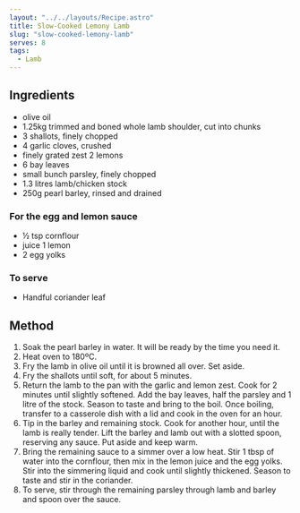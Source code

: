 ```yaml
---
layout: "../../layouts/Recipe.astro"
title: Slow-Cooked Lemony Lamb
slug: "slow-cooked-lemony-lamb"
serves: 8
tags:
  - Lamb
---
```


## Ingredients

- olive oil
- 1.25kg trimmed and boned whole lamb shoulder, cut into chunks
- 3 shallots, finely chopped
- 4 garlic cloves, crushed
- finely grated zest 2 lemons
- 6 bay leaves
- small bunch parsley, finely chopped
- 1.3 litres lamb/chicken stock
- 250g pearl barley, rinsed and drained

### For the egg and lemon sauce

- ½ tsp cornflour
- juice 1 lemon
- 2 egg yolks

### To serve

- Handful coriander leaf

## Method

1. Soak the pearl barley in water. It will be ready by the time you need it.
1. Heat oven to 180ºC.
1. Fry the lamb in olive oil until it is browned all over. Set aside.
1. Fry the shallots until soft, for about 5 minutes.
1. Return the lamb to the pan with the garlic and lemon zest. Cook for 2 minutes until slightly softened. Add the bay leaves, half the parsley and 1 litre of the stock. Season to taste and bring to the boil. Once boiling, transfer to a casserole dish with a lid and cook in the oven for an hour.
1. Tip in the barley and remaining stock. Cook for another hour, until the lamb is really tender. Lift the barley and lamb out with a slotted spoon, reserving any sauce. Put aside and keep warm.
1. Bring the remaining sauce to a simmer over a low heat. Stir 1 tbsp of water into the cornflour, then mix in the lemon juice and the egg yolks. Stir into the simmering liquid and cook until slightly thickened. Season to taste and stir in the coriander.
1. To serve, stir through the remaining parsley through lamb and barley and spoon over the sauce.